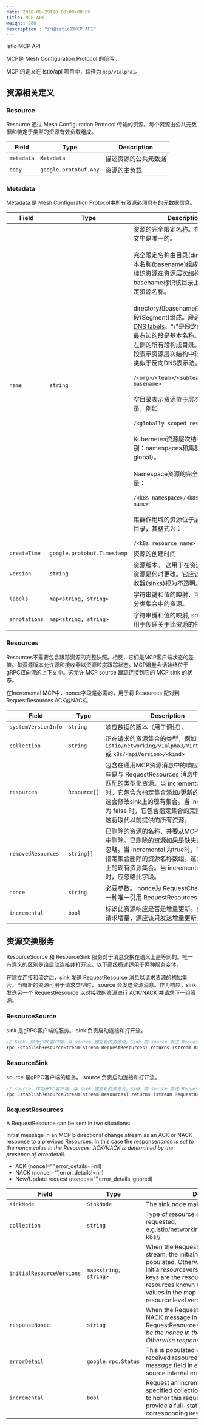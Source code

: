 ```yaml
---
date: 2018-09-29T20:00:00+08:00
title: MCP API
weight: 260
description : "介绍istio的MCP API"
---
```


Istio MCP API

MCP是 Mesh Configuration Protocol 的简写。

MCP 的定义在 istio/api 项目中，路径为 `mcp/v1alpha1`。

## 资源相关定义

### Resource

Resource 通过 Mesh Configuration Protocol 传输的资源。每个资源由公共元数据和特定于类型的资源有效负载组成。

| Field      | Type                  | Description          |
| ---------- | --------------------- | -------------------- |
| `metadata` | `Metadata`            | 描述资源的公共元数据 |
| `body`     | `google.protobuf.Any` | 资源的主负载         |

### Metadata

Metadata 是 Mesh Configuration Protocol中所有资源必须具有的元数据信息。

| Field         | Type                        | Description                                                  |
| ------------- | --------------------------- | ------------------------------------------------------------ |
| `name`        | `string`                    | 资源的完全限定名称。在集合的上下文中是唯一的。<br/><br/>完全限定名称由目录(directory)和基本名称(basename)组成。directory标识资源在资源层次结构中的位置。 basename标识该目录上下文中的特定资源名称。<br/><br/>directory和basename由一个或多个段(Segment)组成。段必须是有效的[DNS labels](https://tools.ietf.org/html/rfc1123)。"/"是段之间的分隔符。最右边的段是基本名称。 basename左侧的所有段构成目录。向左移动的段表示资源层次结构中较高的位置，类似于反向DNS表示法。<br/><br/> `/<org>/<team>/<subteam>/<resource basename>` <br/><br/> 空目录表示资源位于层次结构的根目录，例如<br/><br/> `/<globally scoped resource>` <br/><br/> Kubernetes资源层次结构有两个级别：namespaces和集群作用域（如global）。<br/><br/>Namespace资源的完全限定名称形式是：<br/><br/>  `/<k8s namespace>/<k8s resource name>` <br/><br/> 集群作用域的资源位于层次结构的根目录，其格式为：<br/><br/> `/<k8s resource name>` |
| `createTime`  | `google.protobuf.Timestamp` | 资源的创建时间                                               |
| `version`     | `string`                    | 资源版本。 这用于在资源更新时确定资源是何时更改。它应该被消费者/接收器(sinks)视为不透明。 |
| `labels`      | `map<string, string>`       | 字符串键和值的映射，可用于组织和分类集合中的资源。           |
| `annotations` | `map<string, string>`       | 字符串键和值的映射, source和sink可用于传递关于此资源的任意元数据。 |

### Resources

Resources不需要包含跟踪资源的完整快照。相反，它们是MCP客户端状态的差值。每资源版本允许源和接收器以资源粒度跟踪状态。MCP增量会话始终位于gRPC双向流的上下文中。这允许 MCP source 跟踪连接到它的 MCP sink 的状态。

在Incremental MCP中，nonce字段是必需的，用于将 Resources 配对到 RequestResources ACK或NACK。

| Field               | Type         | Description                                                  |
| ------------------- | ------------ | ------------------------------------------------------------ |
| `systemVersionInfo` | `string`     | 响应数据的版本（用于调试）。                                 |
| `collection`        | `string`     | 正在请求的资源集合的类型，例如，`istio/networking/v1alpha3/VirtualService` 或 `k8s/<apiVersion>/<kind>` |
| `resources`         | `Resource[]` | 包含在通用MCP资源消息中的响应资源。 这些是与 RequestResources 消息中的类型 url 匹配的类型化资源。当 incremental 为true时，它包含为指定集合添加/更新的资源数组。这会修改sink上的现有集合。当 incremental 为 false 时，它包含指定集合的完整资源集。 这将取代以前提供的所有资源。 |
| `removedResources`  | `string[]`   | 已删除的资源的名称，并要从MCP sink 节点中删除。已删除的资源如果是缺失的，则可以忽略。当 incremental 为true时，它包含要为指定集合删除的资源名称数组。这会修改 sink 上的现有资源集合。当 incremental 为false时，应忽略此字段。 |
| `nonce`             | `string`     | 必要参数。 nonce为 RequestChange 提供了一种唯一引用 RequestResources 的方法。 |
| `incremental`       | `bool`       | 标识此资源响应是否是增量更新。如果接收器请求增量，源应该只发送增量更新。 |



## 资源交换服务

ResourceSource 和 ResourceSink 服务对于消息交换在语义上是等同的。唯一有意义的区别是谁启动连接并打开流。以下高级概述适用于两种服务变体。

在建立连接和流之后，sink 发送 RequestResource 消息以请求资源的初始集合。当有新的资源可用于请求类型时， source 会发送资源消息。作为响应，sink 发送另一个 RequestResource 以对接收的资源进行 ACK/NACK 并请求下一组资源。

### ResourceSource

sink 是gRPC客户端的服务。 sink 负责启动连接和打开流。

```proto
// Sink，作为gRPC客户端，与 source 建立新的资源流。Sink 向 source 发送 RequestResources 消息并从源接收 Resources 消息。
rpc EstablishResourceStream(stream RequestResources) returns (stream Resources) {}
```

### ResourceSink

source 是gRPC客户端的服务。 source 负责启动连接和打开流。

```proto
// source，作为gRPC客户端，与 sink 建立新的资源流。Sink 向 source 发送 RequestResources 消息并从源接收 Resources 消息。
rpc EstablishResourceStream(stream Resources) returns (stream RequestResources) {}
```

### RequestResources

A RequestResource can be sent in two situations:

Initial message in an MCP bidirectional change stream as an ACK or NACK response to a previous Resources. In this case the response*nonce is set to the nonce value in the Resources. ACK/NACK is determined by the presence of error*detail.

- ACK (nonce!=“”,error_details==nil)
- NACK (nonce!=“”,error_details!=nil)
- New/Update request (nonce==“”,error_details ignored)

| Field                     | Type                  | Description                                                  |
| ------------------------- | --------------------- | ------------------------------------------------------------ |
| `sinkNode`                | `SinkNode`            | The sink node making the request.                            |
| `collection`              | `string`              | Type of resource collection that is being requested, e.g.istio/networking/v1alpha3/VirtualService k8s// |
| `initialResourceVersions` | `map<string, string>` | When the RequestResources is the first in a stream, the initial*resource*versions must be populated. Otherwise, initial*resource*versions must be omitted. The keys are the resources names of the MCP resources known to the MCP client. The values in the map are the associated resource level version info. |
| `responseNonce`           | `string`              | When the RequestResources is an ACK or NACK message in response to a previous RequestResources, the response*nonce must be the nonce in the RequestResources. Otherwise response*nonce must be omitted. |
| `errorDetail`             | `google.rpc.Status`   | This is populated when the previously received resources could not be applied The *message* field in *error_details* provides the source internal error related to the failure. |
| `incremental`             | `bool`                | Request an incremental update for the specified collection. The source may choose to honor this request or ignore and and provide a full-state update in the corresponding `Resource` response. |







